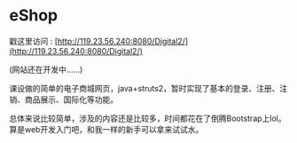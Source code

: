 
# eShop #
戳这里访问 : [http://119.23.56.240:8080/Digital2/](http://119.23.56.240:8080/Digital2/)

(网站还在开发中......)

课设做的简单的电子商城网页，java+struts2，暂时实现了基本的登录、注册、注销、商品展示、国际化等功能。

总体来说比较简单，涉及的内容还是比较多，时间都花在了倒腾Bootstrap上lol。算是web开发入门吧，和我一样的新手可以拿来试试水。
